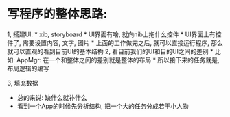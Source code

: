 # 写程序的整体思路: #

1, 搭建UI.
    * xib, storyboard
    * UI界面有啥, 就向nib上拖什么控件
    * UI界面上有控件了, 需要设置内容, 文字, 图片
    * 上面的工作做完之后, 就可以直接运行程序, 那么就可以直观的看到目前UI的基本结构
2, 看目前我们的UI和目的UI之间的差别
    * 比如: AppMgr: 在一个和整体之间的差别就是整体的布局
    * 所以接下来的任务就是, 布局逻辑的编写

3, 填充数据

- 总的来说: 缺什么就补什么
- 看到一个App的时候先分析结构, 把一个大的任务分成若干小人物
